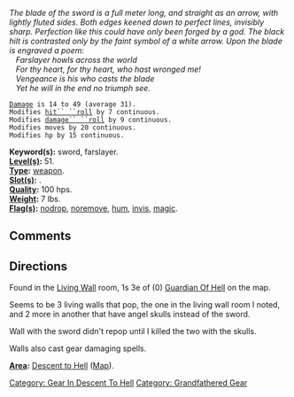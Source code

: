 *The blade of the sword is a full meter long, and straight as an arrow,
with lightly fluted sides. Both edges keened down to perfect lines,
invisibly sharp. Perfection like this could have only been forged by a
god. The black hilt is contrasted only by the faint symbol of a white
arrow. Upon the blade is engraved a poem:*  
   *Farslayer howls across the world*  
   *For thy heart, for thy heart, who hast wronged me!*  
   *Vengeance is his who casts the blade*  
   *Yet he will in the end no triumph see.*

[`Damage`](Melee_Weapon_Values "wikilink")` is 14 to 49 (average 31).`  
`Modifies `[`hit`` ``roll`](Hit_Roll "wikilink")` by 7 continuous.`  
`Modifies `[`damage`` ``roll`](Damage_Roll "wikilink")` by 9 continuous.`  
`Modifies moves by 20 continuous.`  
`Modifies hp by 15 continuous.`

**Keyword(s):** sword, farslayer.  
**[Level(s)](Object_Level "wikilink"):** 51.  
**[Type](:Category:_Object_Types "wikilink"):**
[weapon](:Category:_Melee_Weapons "wikilink").  
**[Slot(s)](Object_Slots "wikilink"):** <wielded>.  
**[Quality](Object_Quality "wikilink"):** 100 hps.  
**[Weight](Object_Weight "wikilink"):** 7 lbs.  
**[Flag(s)](:Category:_Object_Flags "wikilink"):**
[nodrop](NoDrop_Flag "wikilink"), [noremove](NoRemove_Flag "wikilink"),
[hum](Hum_Flag "wikilink"), [invis](Invis_Flag "wikilink"),
[magic](Magic_Flag "wikilink").  

## Comments

## Directions

Found in the [Living Wall](Living_Wall "wikilink") room, 1s 3e of (0)
[Guardian Of Hell](Guardian_Of_Hell "wikilink") on the map.

Seems to be 3 living walls that pop, the one in the living wall room I
noted, and 2 more in another that have angel skulls instead of the
sword.

Wall with the sword didn't repop until I killed the two with the skulls.

Walls also cast gear damaging spells.

**[Area](:Category:_Areas "wikilink"):** [Descent to
Hell](:Category:_Descent_To_Hell "wikilink")
([Map](Descent_To_Hell_Map "wikilink")).  

[Category: Gear In Descent To
Hell](Category:_Gear_In_Descent_To_Hell "wikilink") [Category:
Grandfathered Gear](Category:_Grandfathered_Gear "wikilink")
